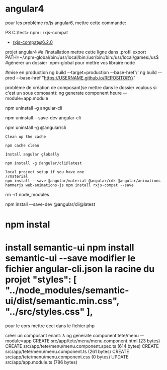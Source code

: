 # angular4
pour les problème rx/js angular6, mettre cette commande:

PS C:\test> npm i rxjs-compat
+ rxjs-compat@6.2.0

projet angular4
#à l'installation mettre cette ligne dans .profil
export PATH=~/.npm-global/bin:/usr/local/bin:/usr/bin:/bin:/usr/local/games:/us$
#génerer un dossier .npm-global pour mettre vos libraire node

#mise en production 
ng build --target=production --base-href'/'
ng build --prod --base-href "https://USERNAME.github.io/REPOSITORY/"

problème de création de composant(se mettre dans le dossier voulous si c'est un sous comosant):
ng generate component heure --module=app.module

npm uninstall -g angular-cli

npm uninstall --save-dev angular-cli

npm uninstall -g @angular/cli

    Clean up the cache

    npm cache clean

    Install angular globally

    npm install -g @angular/cli@latest

    local project setup if you have one
    //material
    npm install --save @angular/material @angular/cdk @angular/animations hammerjs web-animations-js npm install rxjs-compat --save
    
    

rm -rf node_modules

npm install --save-dev @angular/cli@latest

npm instal
===========
install semantic-ui
npm install semantic-ui --save
modifier le fichier angular-cli.json la racine du projet
      "styles": [
        "../node_modules/semantic-ui/dist/semantic.min.css",
	"../src/styles.css"
      ],
=======================
pour le cors mettre ceci dans le fichier php

<?php
header('Access-Control-Allow-Origin: *');
header("Access-Control-Allow-Headers: Origin, X-Requested-With, Content-Type, Accept");
header('Access-Control-Allow-Methods: GET, POST, PUT');
header('Content-Type: application/x-www-form-urlencoded');
header('Content-Type: application/json');
$data = json_decode(file_get_contents("php://input"));
===== 
problème d'install visualstudio faire 
apt-get install -f

====

POLYFILLE pour ie11

npm install --save web-animations-js
npm install yarn -g
apt --fix-broken install


décommanter src/polyfills.ts
import 'web-animations-js';  // Run `npm install --save web-animations-js`.

installer web-animation et dans index.html ajouter ceci
<!-- pre-zone polyfills -->
<script src="node_modules/core-js/client/shim.min.js"></script>
<script src="node_modules/web-animations-js/web-animations.min.js"></script>

<!-- zone.js required by Angular -->
<script src="node_modules/zone.js/dist/zone.js"></script>

<!-- application polyfills -->


créer un composant enant:

λ ng generate component tete/menu  --module=app
CREATE src/app/tete/menu/menu.component.html (23 bytes)
CREATE src/app/tete/menu/menu.component.spec.ts (614 bytes)
CREATE src/app/tete/menu/menu.component.ts (261 bytes)
CREATE src/app/tete/menu/menu.component.css (0 bytes)
UPDATE src/app/app.module.ts (786 bytes)
